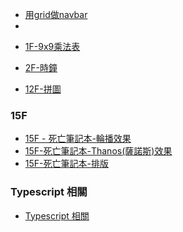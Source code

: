 <!-- docs/_sidebar.md -->

<!-- 導覽列 -->
* [用grid做navbar](01.md)
* []()

<!-- 1F -->
* [1F-9x9乘法表](02.md)


<!-- 2F -->
* [2F-時鐘](03.md)

<!-- 12F -->
* [12F-拼圖](13.md)

<!-- 15F -->

### 15F 

  * [15F - 死亡筆記本-輪播效果](16.md)
  * [15F-死亡筆記本-Thanos(薩諾斯)效果](16-1.md)
  * [15F-死亡筆記本-排版](16-2.md)


### Typescript 相關

  * [Typescript 相關](17.md)
